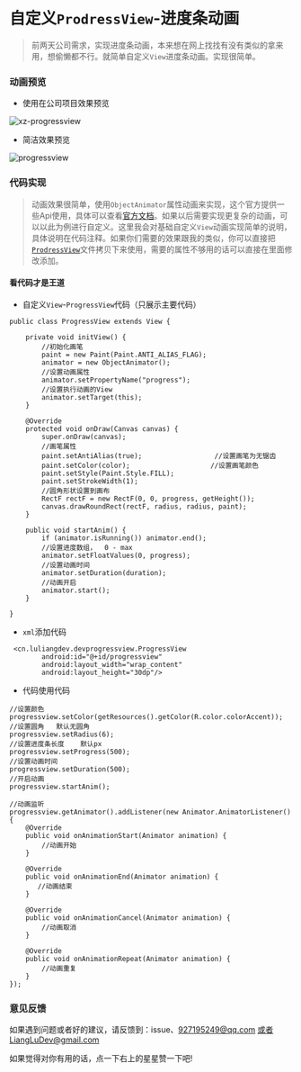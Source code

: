 # 自定义`ProdressView`-进度条动画


> 前两天公司需求，实现进度条动画，本来想在网上找找有没有类似的拿来用，想偷懒都不行。就简单自定义`View`进度条动画。实现很简单。

### 动画预览

- 使用在公司项目效果预览

![xz-progressview](http://pb8sdvqnp.bkt.clouddn.com/xz_progressview.gif)

- 简洁效果预览

![progressview](http://pb8sdvqnp.bkt.clouddn.com/progressview.gif)


### 代码实现
> 动画效果很简单，使用`ObjectAnimator`属性动画来实现，这个官方提供一些Api使用，具体可以查看[官方文档](https://developer.android.com/reference/android/animation/ObjectAnimator)。如果以后需要实现更复杂的动画，可以以此为例进行自定义。这里我会对基础自定义`View`动画实现简单的说明，具体说明在代码注释。如果你们需要的效果跟我的类似，你可以直接把[`ProdressView`](https://github.com/LiangLuDev/DevProgressView/blob/master/app/src/main/java/cn/luliangdev/devprogressview/ProgressView.java)文件拷贝下来使用，需要的属性不够用的话可以直接在里面修改添加。


#### 看代码才是王道

- 自定义`View`-`ProgressView`代码（只展示主要代码）

```
public class ProgressView extends View {

    private void initView() {
        //初始化画笔
        paint = new Paint(Paint.ANTI_ALIAS_FLAG);
        animator = new ObjectAnimator();
        //设置动画属性
        animator.setPropertyName("progress");
        //设置执行动画的View
        animator.setTarget(this);
    }

    @Override
    protected void onDraw(Canvas canvas) {
        super.onDraw(canvas);
        //画笔属性
        paint.setAntiAlias(true);                  //设置画笔为无锯齿
        paint.setColor(color);                    //设置画笔颜色
        paint.setStyle(Paint.Style.FILL);
        paint.setStrokeWidth(1);
        //圆角形状设置到画布
        RectF rectF = new RectF(0, 0, progress, getHeight());
        canvas.drawRoundRect(rectF, radius, radius, paint);
    }

    public void startAnim() {
        if (animator.isRunning()) animator.end();
        //设置进度数组，  0 - max
        animator.setFloatValues(0, progress);
        //设置动画时间
        animator.setDuration(duration);
        //动画开启
        animator.start();
    }

}
```
- `xml`添加代码

```
 <cn.luliangdev.devprogressview.ProgressView
        android:id="@+id/progressview"
        android:layout_width="wrap_content"
        android:layout_height="30dp"/>
```

- 代码使用代码
```
//设置颜色
progressview.setColor(getResources().getColor(R.color.colorAccent));
//设置圆角   默认无圆角
progressview.setRadius(6);
//设置进度条长度    默认px
progressview.setProgress(500);
//设置动画时间
progressview.setDuration(500);
//开启动画
progressview.startAnim();

//动画监听
progressview.getAnimator().addListener(new Animator.AnimatorListener() {
    @Override
    public void onAnimationStart(Animator animation) {
        //动画开始
    }

    @Override
    public void onAnimationEnd(Animator animation) {
       //动画结束
    }

    @Override
    public void onAnimationCancel(Animator animation) {
        //动画取消
    }

    @Override
    public void onAnimationRepeat(Animator animation) {
        //动画重复
    }
});
```
### 意见反馈
如果遇到问题或者好的建议，请反馈到：issue、927195249@qq.com 或者LiangLuDev@gmail.com

如果觉得对你有用的话，点一下右上的星星赞一下吧!


